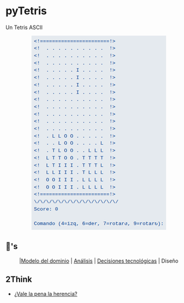 # pyTetris

Un Tetris ASCII

<div align=center>

![](/images/tetris.png)

</div>

## 🚬's

<div align=center>

|[Modelo del dominio](modeloDelDominio.md) | [Análisis](ProcesoAnalisis.md) | [Decisiones tecnológicas](DecisionesTecnologicas.md) | Diseño

</div>

## 2Think

- [¿Vale la pena la herencia?](valeLaPenaLaHerencia.md)